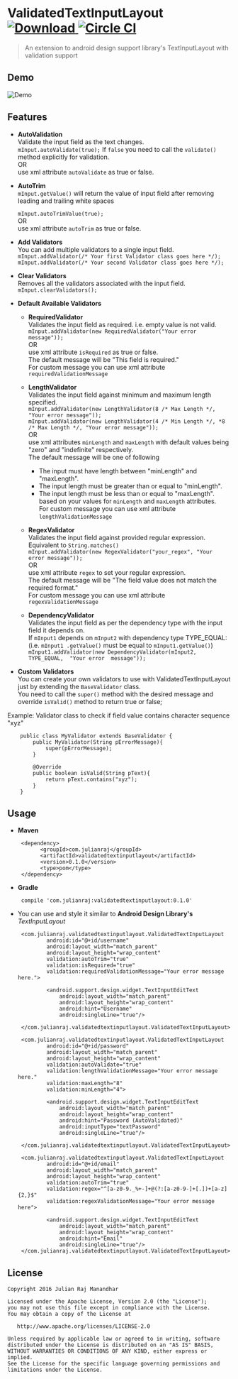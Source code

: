 ValidatedTextInputLayout [ ![Download](https://api.bintray.com/packages/julianraj/maven/validatedtextinputlayout/images/download.svg) ](https://bintray.com/julianraj/maven/validatedtextinputlayout/_latestVersion)[![Circle CI](https://circleci.com/gh/julianraj/ValidatedTextInputLayout.svg?style=svg)](https://circleci.com/gh/julianraj/ValidatedTextInputLayout)
========================

>An extension to android design support library's TextInputLayout with validation support


## Demo ##
![Demo](./images/demo.gif)

## Features ##
 - **AutoValidation**  
 Validate the input field as the text changes.  
    `mInput.autoValidate(true);`
    If `false` you need to call the `validate()` method explicitly for validation.  
    OR  
    use xml attribute `autoValidate` as true or false.
 
 - **AutoTrim**  
 `mInput.getValue()` will return the value of input field after removing leading and trailing 
 white spaces  
 
    `mInput.autoTrimValue(true);`  
    OR  
    use xml attribute `autoTrim` as true or false.
    
 - **Add Validators**  
 You can add multiple validators to a single input field.  
     `mInput.addValidator(/* Your first Validator class goes here */);`  
     `mInput.addValidator(/* Your second Validator class goes here */);`  
 
 - **Clear Validators**  
 Removes all the validators associated with the input field.  
    `mInput.clearValidators();`  
    
 - **Default Available Validators**  
    + **RequiredValidator**  
    Validates the input field as required. i.e. empty value is not valid.  
        `mInput.addValidator(new RequiredValidator("Your error message"));`  
        OR  
        use xml attribute `isRequired` as true or false.  
        The default message will be "This field is required."  
        For custom message you can use xml attribute `requiredValidationMessage`
        
    + **LengthValidator**  
    Validates the input field against minimum and maximum length specified.  
        `mInput.addValidator(new LengthValidator(8 /* Max Length */, "Your error message"));`  
        `mInput.addValidator(new LengthValidator(4 /* Min Length */, *8 /* Max Length */, "Your error message"));`  
         OR  
         use xml attributes `minLength` and `maxLength` with default values being "zero" and "indefinite" respectively.  
         The default message will be one of following
         - The input must have length between "minLength" and "maxLength".
         - The input length must be greater than or equal to "minLength".
         - The input length must be less than or equal to "maxLength".  
         based on your values for `minLength` and `maxLength` attributes.  
         For custom message you can use xml attribute `lengthValidationMessage`
    + **RegexValidator**  
        Validates the input field against provided regular expression. Equivalent to `String.matches()`  
            `mInput.addValidator(new RegexValidator("your_regex", "Your error message"));`  
            OR  
            use xml attribute `regex` to set your regular expression.  
            The default message will be "The field value does not match the required format."  
            For custom message you can use xml attribute `regexValidationMessage`
    + **DependencyValidator**  
            Validates the input field as per the dependency type with the input field it depends 
            on.  
            If `mInput1` depends on `mInput2` with dependency type TYPE_EQUAL: (i.e. `mInput1
            .getValue()` must be equal to `mInput1.getValue()`)  
            `mInput1.addValidator(new DependencyValidator(mInput2, TYPE_EQUAL,  "Your error 
            message"));`
 
 - **Custom Validators**  
 You can create your own validators to use with ValidatedTextInputLayout just by extending the `BaseValidator` class.  
 You need to call the `super()` method with the desired message and override `isValid()` method to return true or false;    
 
 Example: Validator class to check if field value contains  character sequence "xyz"  
  
        public class MyValidator extends BaseValidator {
            public MyValidator(String pErrorMessage){
                super(pErrorMessage);
            }
            
            @Override
            public boolean isValid(String pText){
                return pText.contains("xyz");
            }
        }

## Usage ##
 - **Maven**
 
        <dependency>
              <groupId>com.julianraj</groupId>
              <artifactId>validatedtextinputlayout</artifactId>
              <version>0.1.0</version>
              <type>pom</type>
        </dependency>
 
 - **Gradle**
 
        compile 'com.julianraj:validatedtextinputlayout:0.1.0'


 - You can use and style it similar to **Android Design Library's** _TextInputLayout_  
 
        <com.julianraj.validatedtextinputlayout.ValidatedTextInputLayout
                android:id="@+id/username"
                android:layout_width="match_parent"
                android:layout_height="wrap_content"
                validation:autoTrim="true"
                validation:isRequired="true"
                validation:requiredValidationMessage="Your error message here.">
        
                <android.support.design.widget.TextInputEditText
                    android:layout_width="match_parent"
                    android:layout_height="wrap_content"
                    android:hint="Username"
                    android:singleLine="true"/>
        
        </com.julianraj.validatedtextinputlayout.ValidatedTextInputLayout>
        
        <com.julianraj.validatedtextinputlayout.ValidatedTextInputLayout
                android:id="@+id/password"
                android:layout_width="match_parent"
                android:layout_height="wrap_content"
                validation:autoValidate="true"
                validation:lengthValidationMessage="Your error message here."
                validation:maxLength="8"
                validation:minLength="4">
        
                <android.support.design.widget.TextInputEditText
                    android:layout_width="match_parent"
                    android:layout_height="wrap_content"
                    android:hint="Password (AutoValidated)"
                    android:inputType="textPassword"
                    android:singleLine="true"/>
        
        </com.julianraj.validatedtextinputlayout.ValidatedTextInputLayout>
        
        <com.julianraj.validatedtextinputlayout.ValidatedTextInputLayout
                android:id="@+id/email"
                android:layout_width="match_parent"
                android:layout_height="wrap_content"
                validation:autoTrim="true"
                validation:regex="^[a-z0-9._%+-]+@(?:[a-z0-9-]+[.])+[a-z]{2,}$"
                validation:regexValidationMessage="Your error message here">
        
                <android.support.design.widget.TextInputEditText
                    android:layout_width="match_parent"
                    android:layout_height="wrap_content"
                    android:hint="Email"
                    android:singleLine="true"/>
        </com.julianraj.validatedtextinputlayout.ValidatedTextInputLayout>
        
License
-------

    Copyright 2016 Julian Raj Manandhar

    Licensed under the Apache License, Version 2.0 (the "License");
    you may not use this file except in compliance with the License.
    You may obtain a copy of the License at

       http://www.apache.org/licenses/LICENSE-2.0

    Unless required by applicable law or agreed to in writing, software
    distributed under the License is distributed on an "AS IS" BASIS,
    WITHOUT WARRANTIES OR CONDITIONS OF ANY KIND, either express or implied.
    See the License for the specific language governing permissions and
    limitations under the License.  